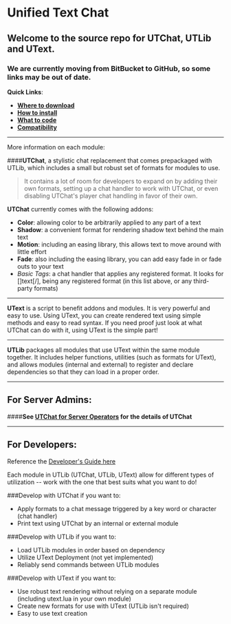 # Unified Text Chat

## Welcome to the source repo for UTChat, UTLib and UText.
### We are currently moving from BitBucket to GitHub, so some links may be out of date.

**Quick Links**:

* [**Where to download**](https://bitbucket.org/SonicXVe/utlib/downloads)
* [**How to install**](https://bitbucket.org/SonicXVe/utlib/wiki/UTChat%20for%20Server%20Operators)
* [**What to code**](https://bitbucket.org/SonicXVe/utlib/wiki/UText%20Developer's%20Guide)
* [**Compatibility**](https://bitbucket.org/SonicXVe/utlib/wiki/Compatibility%20with%20other%20modules)

---

More information on each module:

####**UTChat**, a stylistic chat replacement that comes prepackaged with UTLib, which includes a small but robust set of formats for modules to use.

> It contains a lot of room for developers to expand on by adding their own formats, setting up a chat handler to work with UTChat, or even disabling UTChat's player chat handling in favor of their own.

**UTChat** currently comes with the following addons:

* **Color**: allowing color to be arbitrarily applied to any part of a text
* **Shadow**: a convenient format for rendering shadow text behind the main text
* **Motion**: including an easing library, this allows text to move around with little effort
* **Fade**: also including the easing library, you can add easy fade in or fade outs to your text
* *Basic Tags*: a chat handler that applies any registered format. It looks for [<format>]text[/<format>], <format> being any registered format (in this list above, or any third-party formats)

---

**UText** is a script to benefit addons and modules. It is very powerful and easy to use. Using UText, you can create rendered text using simple methods and easy to read syntax. If you need proof just look at what UTChat can do with it, using UText is the simple part!

---

**UTLib** packages all modules that use UText within the same module together. It includes helper functions, utilities (such as formats for UText), and allows modules (internal and external) to register and declare dependencies so that they can load in a proper order.

---

## **For Server Admins**:
####**See [UTChat for Server Operators](https://bitbucket.org/SonicXVe/utlib/wiki/UTChat%20for%20Server%20Operators) for the details of UTChat**

---

## **For Developers**:
Reference the [Developer's Guide here](https://bitbucket.org/SonicXVe/utlib/wiki/UText%20Developer's%20Guide)

Each module in UTLib (UTChat, UTLib, UText) allow for different types of utilization -- work with the one that best suits what you want to do!

###Develop with UTChat if you want to:
* Apply formats to a chat message triggered by a key word or character (chat handler)
* Print text using UTChat by an internal or external module

###Develop with UTLib if you want to:
* Load UTLib modules in order based on dependency
* Utilize UText Deployment (not yet implemented)
* Reliably send commands between UTLib modules

###Develop with UText if you want to:
* Use robust text rendering without relying on a separate module (including utext.lua in your own module)
* Create new formats for use with UText (UTLib isn't required)
* Easy to use text creation
